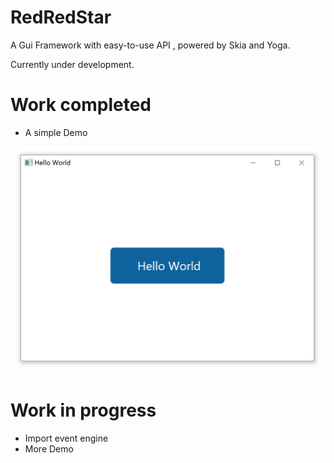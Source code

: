 ﻿# RedRedStar 

A Gui Framework with easy-to-use API , powered by Skia and Yoga. 

Currently under development.

# Work completed

- A simple Demo

![](./Doc/img/helloWorld.png)

# Work in progress

- Import event engine 
- More Demo
